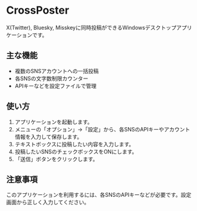 ﻿# CrossPoster

X(Twitter), Bluesky, Misskeyに同時投稿ができるWindowsデスクトップアプリケーションです。

## 主な機能

- 複数のSNSアカウントへの一括投稿
- 各SNSの文字数制限カウンター
- APIキーなどを設定ファイルで管理

## 使い方

1. アプリケーションを起動します。
2. メニューの「オプション」→「設定」から、各SNSのAPIキーやアカウント情報を入力して保存します。
3. テキストボックスに投稿したい内容を入力します。
4. 投稿したいSNSのチェックボックスをONにします。
5. 「送信」ボタンをクリックします。

## 注意事項

このアプリケーションを利用するには、各SNSのAPIキーなどが必要です。設定画面から正しく入力してください。